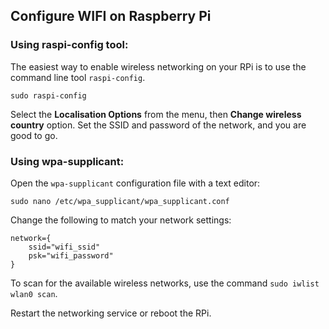 ## Configure WIFI on Raspberry Pi

### Using raspi-config tool:

The easiest way to enable wireless networking on your RPi is to use the command line tool `raspi-config`.

```
sudo raspi-config
```

Select the **Localisation Options** from the menu, then **Change wireless country** option. Set the SSID and password of the network, and you are good to go.

### Using wpa-supplicant:

Open the `wpa-supplicant` configuration file with a text editor:

```
sudo nano /etc/wpa_supplicant/wpa_supplicant.conf
```

Change the following to match your network settings:

```
network={
    ssid="wifi_ssid"
    psk="wifi_password"
}
```

To scan for the available wireless networks, use the command `sudo iwlist wlan0 scan`.

Restart the networking service or reboot the RPi.
